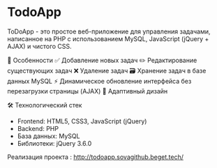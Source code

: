 # TodoApp
ToDoApp - это простое веб-приложение для управления задачами, написанное на PHP с использованием MySQL, JavaScript (jQuery + AJAX) и чистого CSS.

🌟 Особенности
✅ Добавление новых задач
✏️ Редактирование существующих задач
❌ Удаление задач
🗃️ Хранение задач в базе данных MySQL
⚡ Динамическое обновление интерфейса без перезагрузки страницы (AJAX)
🎨 Адаптивный дизайн

🛠 Технологический стек
- Frontend: HTML5, CSS3, JavaScript (jQuery)
- Backend: PHP
- База данных: MySQL
- Библиотеки: jQuery 3.6.0

Реализация проекта : http://todoapp.sovagithub.beget.tech/
